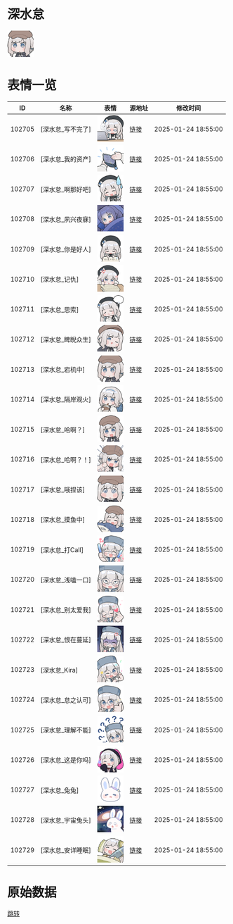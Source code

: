 # 深水怠

<img src="./cover.png" height="60" alt="cover" />

# 表情一览

|ID|名称|表情|源地址|修改时间|
|----|----|----|----|----|
|102705|[深水怠_写不完了]|<img src="./pic/102705_%5B深水怠_写不完了%5D.png" height="60" alt="写不完了"/>|[链接](https://i0.hdslb.com/bfs/garb/d947af828b65771c1dc9eac891eb1bb05472d855.png)|2025-01-24 18:55:00|
|102706|[深水怠_我的资产]|<img src="./pic/102706_%5B深水怠_我的资产%5D.png" height="60" alt="我的资产"/>|[链接](https://i0.hdslb.com/bfs/garb/e4ab0adaa22be3e954090d58003ad28e644542fd.png)|2025-01-24 18:55:00|
|102707|[深水怠_啊那好吧]|<img src="./pic/102707_%5B深水怠_啊那好吧%5D.png" height="60" alt="啊那好吧"/>|[链接](https://i0.hdslb.com/bfs/garb/83daf46638b6118c6c893c3b36055da877d96c78.png)|2025-01-24 18:55:00|
|102708|[深水怠_夙兴夜寐]|<img src="./pic/102708_%5B深水怠_夙兴夜寐%5D.png" height="60" alt="夙兴夜寐"/>|[链接](https://i0.hdslb.com/bfs/garb/d02f67de0957bb8507c333406588c842b07a68b3.png)|2025-01-24 18:55:00|
|102709|[深水怠_你是好人]|<img src="./pic/102709_%5B深水怠_你是好人%5D.png" height="60" alt="你是好人"/>|[链接](https://i0.hdslb.com/bfs/garb/abd7d16598956745c792d5c67ebc0e7d8706f949.png)|2025-01-24 18:55:00|
|102710|[深水怠_记仇]|<img src="./pic/102710_%5B深水怠_记仇%5D.png" height="60" alt="记仇"/>|[链接](https://i0.hdslb.com/bfs/garb/31bfb5fcaec3e0f5b923cee0fbb9bedb94ff3f7e.png)|2025-01-24 18:55:00|
|102711|[深水怠_思索]|<img src="./pic/102711_%5B深水怠_思索%5D.png" height="60" alt="思索"/>|[链接](https://i0.hdslb.com/bfs/garb/6a952a5ea38c02ed425db55c885ed4449d08b2a2.png)|2025-01-24 18:55:00|
|102712|[深水怠_睥睨众生]|<img src="./pic/102712_%5B深水怠_睥睨众生%5D.png" height="60" alt="睥睨众生"/>|[链接](https://i0.hdslb.com/bfs/garb/484c2c9bb34c01c42fe9f11f5902c399128bac7e.png)|2025-01-24 18:55:00|
|102713|[深水怠_宕机中]|<img src="./pic/102713_%5B深水怠_宕机中%5D.png" height="60" alt="宕机中"/>|[链接](https://i0.hdslb.com/bfs/garb/a18c4544262f82ae8470008c5b1acc0c167abc41.png)|2025-01-24 18:55:00|
|102714|[深水怠_隔岸观火]|<img src="./pic/102714_%5B深水怠_隔岸观火%5D.png" height="60" alt="隔岸观火"/>|[链接](https://i0.hdslb.com/bfs/garb/16ac17b2b583753bab499e8a176827b0acb0090b.png)|2025-01-24 18:55:00|
|102715|[深水怠_哈啊？]|<img src="./pic/102715_%5B深水怠_哈啊？%5D.png" height="60" alt="哈啊？"/>|[链接](https://i0.hdslb.com/bfs/garb/b7669d9441888bac9a41901330be65f0bd238319.png)|2025-01-24 18:55:00|
|102716|[深水怠_哈啊？！]|<img src="./pic/102716_%5B深水怠_哈啊？！%5D.png" height="60" alt="哈啊？！"/>|[链接](https://i0.hdslb.com/bfs/garb/a5eafc9a062951ce997e147be956c85a93ba4a0b.png)|2025-01-24 18:55:00|
|102717|[深水怠_哦捏该]|<img src="./pic/102717_%5B深水怠_哦捏该%5D.png" height="60" alt="哦捏该"/>|[链接](https://i0.hdslb.com/bfs/garb/aec9d9585233eaddc28ad7db1829e80aff151311.png)|2025-01-24 18:55:00|
|102718|[深水怠_摸鱼中]|<img src="./pic/102718_%5B深水怠_摸鱼中%5D.png" height="60" alt="摸鱼中"/>|[链接](https://i0.hdslb.com/bfs/garb/d36d0f690c611a12f71e18b5d81b93137d744064.png)|2025-01-24 18:55:00|
|102719|[深水怠_打Call]|<img src="./pic/102719_%5B深水怠_打Call%5D.png" height="60" alt="打Call"/>|[链接](https://i0.hdslb.com/bfs/garb/76aedc6c33b91456084588386ce40c633ff4abc5.png)|2025-01-24 18:55:00|
|102720|[深水怠_浅嗑一口]|<img src="./pic/102720_%5B深水怠_浅嗑一口%5D.png" height="60" alt="浅嗑一口"/>|[链接](https://i0.hdslb.com/bfs/garb/181c3a57ce8b742af2b28891481afda75632e50b.png)|2025-01-24 18:55:00|
|102721|[深水怠_别太爱我]|<img src="./pic/102721_%5B深水怠_别太爱我%5D.png" height="60" alt="别太爱我"/>|[链接](https://i0.hdslb.com/bfs/garb/376ecac6e7b010247d09eba3e8a3302214c9211a.png)|2025-01-24 18:55:00|
|102722|[深水怠_恨在蔓延]|<img src="./pic/102722_%5B深水怠_恨在蔓延%5D.png" height="60" alt="恨在蔓延"/>|[链接](https://i0.hdslb.com/bfs/garb/cb822d5c37f8f8fdd37506d7f101e8a76693fc23.png)|2025-01-24 18:55:00|
|102723|[深水怠_Kira]|<img src="./pic/102723_%5B深水怠_Kira%5D.png" height="60" alt="Kira"/>|[链接](https://i0.hdslb.com/bfs/garb/f3727b70307ad0fc87316e9c341e73a2ab7e515f.png)|2025-01-24 18:55:00|
|102724|[深水怠_怠之认可]|<img src="./pic/102724_%5B深水怠_怠之认可%5D.png" height="60" alt="怠之认可"/>|[链接](https://i0.hdslb.com/bfs/garb/683bc9996c5a8ce629d4ee005d7f56c8aa7944fd.png)|2025-01-24 18:55:00|
|102725|[深水怠_理解不能]|<img src="./pic/102725_%5B深水怠_理解不能%5D.png" height="60" alt="理解不能"/>|[链接](https://i0.hdslb.com/bfs/garb/b1083b1505400cfc0a44336deaaaaa31f6b7c7d8.png)|2025-01-24 18:55:00|
|102726|[深水怠_这是你吗]|<img src="./pic/102726_%5B深水怠_这是你吗%5D.png" height="60" alt="这是你吗"/>|[链接](https://i0.hdslb.com/bfs/garb/4f081b6a5a39744dfe9f04bc8366d4b33d85fcf5.png)|2025-01-24 18:55:00|
|102727|[深水怠_兔兔]|<img src="./pic/102727_%5B深水怠_兔兔%5D.png" height="60" alt="兔兔"/>|[链接](https://i0.hdslb.com/bfs/garb/9b3af8b68074eb580ec60bd03d65d190bf149365.png)|2025-01-24 18:55:00|
|102728|[深水怠_宇宙兔头]|<img src="./pic/102728_%5B深水怠_宇宙兔头%5D.png" height="60" alt="宇宙兔头"/>|[链接](https://i0.hdslb.com/bfs/garb/04468d2a0d370e6b1bb5ffc742900c475d551505.png)|2025-01-24 18:55:00|
|102729|[深水怠_安详睡眠]|<img src="./pic/102729_%5B深水怠_安详睡眠%5D.png" height="60" alt="安详睡眠"/>|[链接](https://i0.hdslb.com/bfs/garb/8d1135f033c6141674d06bbee61afacc7b004608.png)|2025-01-24 18:55:00|

# 原始数据

[跳转](./raw.json)


